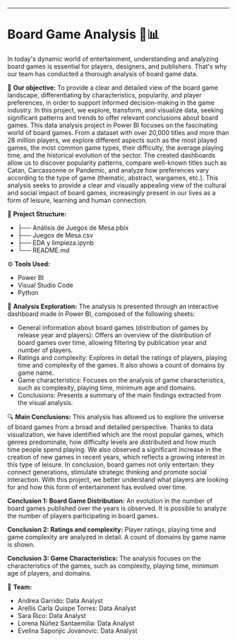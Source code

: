 ---

#   Board Game Analysis 🎲📊

In today's dynamic world of entertainment, understanding and analyzing board games is essential for players, designers, and publishers. That's why our team has conducted a thorough analysis of board game data.

🎯 **Our objective:** To provide a clear and detailed view of the board game landscape, differentiating by characteristics, popularity, and player preferences, in order to support informed decision-making in the game industry. In this project, we explore, transform, and visualize data, seeking significant patterns and trends to offer relevant conclusions about board games. This data analysis project in Power BI focuses on the fascinating world of board games. From a dataset with over 20,000 titles and more than 28 million players, we explore different aspects such as the most played games, the most common game types, their difficulty, the average playing time, and the historical evolution of the sector. The created dashboards allow us to discover popularity patterns, compare well-known titles such as Catan, Carcassonne or Pandemic, and analyze how preferences vary according to the type of game (thematic, abstract, wargames, etc.). This analysis seeks to provide a clear and visually appealing view of the cultural and social impact of board games, increasingly present in our lives as a form of leisure, learning and human connection.

📂 **Project Structure:**

* ├── Análisis de Juegos de Mesa.pbix
* ├── Juegos de Mesa.csv
* ├── EDA y limpieza.ipynb
* └── README.md

⚙️ **Tools Used:**

* Power BI
* Visual Studio Code
* Python

🚀 **Analysis Exploration:** The analysis is presented through an interactive dashboard made in Power BI, composed of the following sheets:

* General information about board games (distribution of games by release year and players): Offers an overview of the distribution of board games over time, allowing filtering by publication year and number of players.
* Ratings and complexity: Explores in detail the ratings of players, playing time and complexity of the games. It also shows a count of domains by game name.
* Game characteristics: Focuses on the analysis of game characteristics, such as complexity, playing time, minimum age and domains.
* Conclusions: Presents a summary of the main findings extracted from the visual analysis.

🔍 **Main Conclusions:** This analysis has allowed us to explore the universe of board games from a broad and detailed perspective. Thanks to data visualization, we have identified which are the most popular games, which genres predominate, how difficulty levels are distributed and how much time people spend playing. We also observed a significant increase in the creation of new games in recent years, which reflects a growing interest in this type of leisure. In conclusion, board games not only entertain: they connect generations, stimulate strategic thinking and promote social interaction. With this project, we better understand what players are looking for and how this form of entertainment has evolved over time.

**Conclusion 1: Board Game Distribution:** An evolution in the number of board games published over the years is observed. It is possible to analyze the number of players participating in board games.

**Conclusion 2: Ratings and complexity:** Player ratings, playing time and game complexity are analyzed in detail. A count of domains by game name is shown.

**Conclusion 3: Game Characteristics:** The analysis focuses on the characteristics of the games, such as complexity, playing time, minimum age of players, and domains.

🤝 **Team:**

* Andrea Garrido: Data Analyst
* Arellis Carla Quispe Torres: Data Analyst
* Sara Rico: Data Analyst
* Lorena Núñez Santaemilia: Data Analyst
* Evelina Saponjic Jovanovic: Data Analyst
